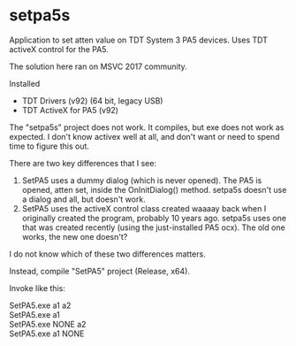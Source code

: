 # setpa5s
Application to set atten value on TDT System 3 PA5 devices. Uses TDT activeX control for the PA5.

The solution here ran on MSVC 2017 community. 

Installed 
- TDT Drivers (v92) (64 bit, legacy USB)
- TDT ActiveX for PA5 (v92)

The "setpa5s" project does not work. It compiles, but exe does not work as expected. 
I don't know activex well at all, and don't want or need to spend time to figure this out. 

There are two key differences that I see:
1. SetPA5 uses a dummy dialog (which is never opened). The PA5 is opened, atten set, inside the OnInitDialog() method. setpa5s doesn't use a dialog and all, but doesn't work. 
2. SetPA5 uses the activeX control class created waaaay back when I originally created the program, probably 10 years ago. setpa5s uses one that was created recently (using the just-installed PA5 ocx). The old one works, the new one doesn't?

I do not know which of these two differences matters. 


Instead, compile "SetPA5" project (Release, x64). 

Invoke like this:

  SetPA5.exe a1 a2  
  SetPA5.exe a1  
  SetPA5.exe NONE a2  
  SetPA5.exe a1 NONE  
 
 
